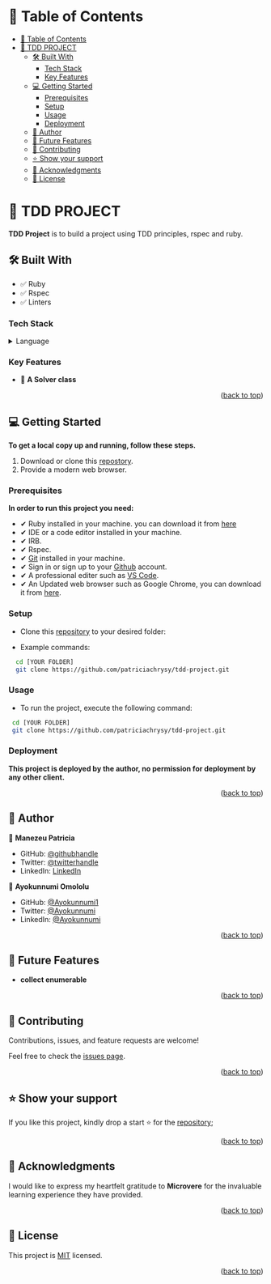 
<!-- TABLE OF CONTENTS -->

# 📗 Table of Contents

- [📗 Table of Contents](#-table-of-contents)
- [📖 TDD PROJECT](#-school-library)
  - [🛠 Built With ](#-built-with-)
    - [Tech Stack ](#tech-stack-)
    - [Key Features ](#key-features-)
  - [💻 Getting Started ](#-getting-started-)
    - [Prerequisites](#prerequisites)
    - [Setup](#setup)
    - [Usage](#usage)
    - [Deployment](#deployment)
  - [👥 Author ](#-author-)
  - [🔭 Future Features ](#-future-features-)
  - [🤝 Contributing ](#-contributing-)
  - [⭐️ Show your support ](#️-show-your-support-)
  - [🙏 Acknowledgments ](#-acknowledgments-)
  - [📝 License ](#-license-)

<!-- PROJECT DESCRIPTION -->

# 📖 TDD PROJECT

**TDD Project** is to build a project using TDD principles, rspec and ruby.

## 🛠 Built With <a name="built-with"></a>
- ✅ Ruby
- ✅ Rspec
- ✅ Linters

### Tech Stack <a name="tech-stack"></a>

<details>
  <summary>Language</summary>
  <ul>
    <li>Ruby</li>
  </ul>
  <summary>Technologies</summary>
  <ul>
    <li>Rspec</li>
  </ul>
</details>

<!-- Features -->

### Key Features <a name="key-features"></a>

- 🔰 **A Solver class**

<p align="right">(<a href="#readme-top">back to top</a>)</p>

<!-- GETTING STARTED -->

## 💻 Getting Started <a name="getting-started"></a>

**To get a local copy up and running, follow these steps.**

1. Download or clone this [repostory](https://github.com/patriciachrysy/tdd-project.git).
2. Provide a modern web browser.

### Prerequisites

**In order to run this project you need:**

- ✔ Ruby installed in your machine. you can download it from [here](https://www.ruby-lang.org/en/downloads/)
- ✔ IDE or a code editor installed in your machine.
- ✔ IRB.
- ✔ Rspec.
- ✔ [Git](https://git-scm.com/downloads) installed in your machine.
- ✔ Sign in or sign up to your [Github](https://github.com/) account.
- ✔ A professional editer such as [VS Code](https://code.visualstudio.com/download).
- ✔ An Updated web browser such as Google Chrome, you can download it from [here](https://www.google.com/chrome/).

### Setup

- Clone this [repository](https://github.com/patriciachrysy/tdd-project.git) to your desired folder:

- Example commands:

```sh
  cd [YOUR FOLDER]
  git clone https://github.com/patriciachrysy/tdd-project.git
```

### Usage

- To run the project, execute the following command:

```sh
 cd [YOUR FOLDER]
 git clone https://github.com/patriciachrysy/tdd-project.git
```

### Deployment

**This project is deployed by the author, no permission for deployment by any other client.**

<p align="right">(<a href="#readme-top">back to top</a>)</p>

<!-- AUTHORS -->

## 👥 Author <a name="authors"></a>

👤 **Manezeu Patricia**

- GitHub: [@githubhandle](https://github.com/patriciachrysy)
- Twitter: [@twitterhandle](https://twitter.com/ManezeuP)
- LinkedIn: [LinkedIn](https://www.linkedin.com/in/manezeu-patricia-chrystelle/)

👤 **Ayokunnumi Omololu**

- GitHub: [@Ayokunnumi1](https://github.com/Ayokunnumi1)
- Twitter: [@Ayokunnumi](https://twitter.com/AyokunnumiA)
- LinkedIn: [@Ayokunnumi](https://www.linkedin.com/in/ayokunnumiomololu)

<p align="right">(<a href="#readme-top">back to top</a>)</p>

<!-- FUTURE FEATURES -->

## 🔭 Future Features <a name="future-features"></a>

- **collect enumerable**

<p align="right">(<a href="#readme-top">back to top</a>)</p>

<!-- CONTRIBUTING -->

## 🤝 Contributing <a name="contributing"></a>

Contributions, issues, and feature requests are welcome!

Feel free to check the [issues page](https://github.com/patriciachrysy/tdd-project.git/issues).

<p align="right">(<a href="#readme-top">back to top</a>)</p>

<!-- SUPPORT -->

## ⭐️ Show your support <a name="support"></a>

If you like this project, kindly drop a start ⭐️ for the [repository](https://github.com/patriciachrysy/tdd-project.git);

<p align="right">(<a href="#readme-top">back to top</a>)</p>

<!-- ACKNOWLEDGEMENTS -->

## 🙏 Acknowledgments <a name="acknowledgements"></a>

 I would like to express my heartfelt gratitude to **Microvere** for the invaluable learning experience they have provided. 

<p align="right">(<a href="#readme-top">back to top</a>)</p>

<!-- LICENSE -->

## 📝 License <a name="license"></a>

This project is [MIT](./LICENSE) licensed.

<p align="right">(<a href="#readme-top">back to top</a>)</p>